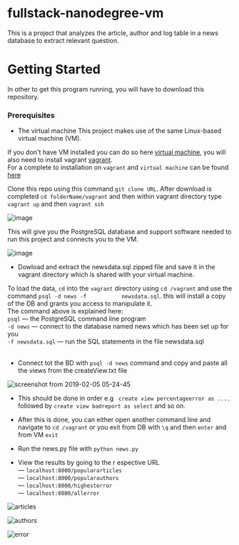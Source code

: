 fullstack-nanodegree-vm
=============

This is a project that analyzes the article, author and log table in a news database to extract relevant question.

Getting Started
=============

In other to get this program running, you will have to download this repository.

### Prerequisites

* The virtual machine
This project makes use of the same Linux-based virtual machine (VM).

If you don't have VM installed you can do so here [virtual machine](https://www.virtualbox.org/wiki/Download_Old_Builds_5_1), you will also need to install vagrant [vagrant](https://www.vagrantup.com/). <br>
For a complete to installation on `vagrant` and `virtual machine` can be found [here](https://classroom.udacity.com/nanodegrees/nd004/parts/51200cee-6bb3-4b55-b469-7d4dd9ad7765/modules/c57b57d4-29a8-4c5f-9bb8-5d53df3e48f4/lessons/5475ecd6-cfdb-4418-85a2-f2583074c08d/concepts/14c72fe3-e3fe-4959-9c4b-467cf5b7c3a0)

Clone this repo using this command `git clone URL`. After download is completed `cd folderName/vagrant` and then within vagrant directory type `vagrant up` and then `vagrant ssh`

![image](https://user-images.githubusercontent.com/15640112/52252280-de223280-2901-11e9-942b-92619ef8ef1a.png)

This will give you the PostgreSQL database and support software needed to run this project and connects you to the VM.

![image](https://user-images.githubusercontent.com/15640112/52252639-c77cdb00-2903-11e9-9355-45d5e6c7926c.png)

* Dowload and extract the newsdata.sql zipped file and save it in the vagrant directory which is shared with your virtual     machine.

 To load the data, `cd` into the `vagrant` directory  using `cd /vagrant` and use the command `psql -d news -f           newsdata.sql`.
 this will install a copy of the DB and grants you access to manipulate it.<br>
The command above is explained here:<br>
`psql` — the PostgreSQL command line program<br>
`-d news` — connect to the database named news which has been set up for you<br>
`-f newsdata.sql` — run the SQL statements in the file newsdata.sql<br><br>

* Connect tot the BD with `psql -d news` command and copy and paste all the views from the createView.txt file 

![screenshot from 2019-02-05 05-24-45](https://user-images.githubusercontent.com/15640112/52253236-f2b4f980-2906-11e9-96c6-7ac14ab6baf0.png)

* This should be done in order e.g ` create view percentageerror as ....` followed by `create view badreport as select` and so on.

* After this is done, you can either open another command line and navigate to `cd /vagrant` or you exit from DB with `\q` and then `enter` and from VM `exit`

* Run the news.py file with `python news.py`

* View the results by going to the r espective URL<br>
— `localhost:8000/populararticles` <br>
— `localhost:8000/popularauthors` <br>
— `localhost:8000/highesterror` <br>
— `localhost:8000/allerror` <br>

![articles](https://user-images.githubusercontent.com/15640112/52273183-5fe97e80-2949-11e9-844d-7467cf3c1088.png)<br>


![authors](https://user-images.githubusercontent.com/15640112/52273080-fb2e2400-2948-11e9-9f10-f9875488dd52.png)<br>


![error](https://user-images.githubusercontent.com/15640112/52273126-231d8780-2949-11e9-8fd1-8b546db0e619.png)<br>

